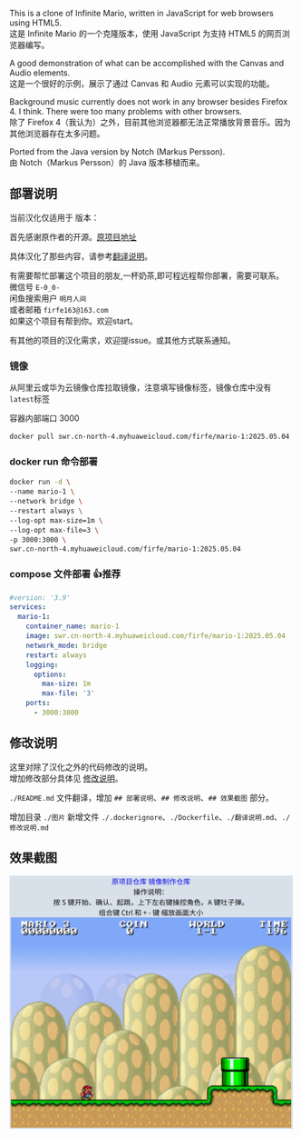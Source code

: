 This is a clone of Infinite Mario, written in JavaScript for web browsers using HTML5.  
这是 Infinite Mario 的一个克隆版本，使用 JavaScript 为支持 HTML5 的网页浏览器编写。

A good demonstration of what can be accomplished with the Canvas and Audio elements.  
这是一个很好的示例，展示了通过 Canvas 和 Audio 元素可以实现的功能。

Background music currently does not work in any browser besides Firefox 4. I think. There were too many problems with other browsers.  
除了 Firefox 4（我认为）之外，目前其他浏览器都无法正常播放背景音乐。因为其他浏览器存在太多问题。

Ported from the Java version by Notch (Markus Persson).  
由 Notch（Markus Persson）的 Java 版本移植而来。

## 部署说明

当前汉化仅适用于 版本：

首先感谢原作者的开源。[原项目地址](https://github.com/robertkleffner/mariohtml5)

具体汉化了那些内容，请参考[翻译说明](./翻译说明.md)。

有需要帮忙部署这个项目的朋友,一杯奶茶,即可程远程帮你部署，需要可联系。  
微信号 `E-0_0-`  
闲鱼搜索用户 `明月人间`  
或者邮箱 `firfe163@163.com`  
如果这个项目有帮到你。欢迎start。

有其他的项目的汉化需求，欢迎提issue。或其他方式联系通知。

### 镜像

从阿里云或华为云镜像仓库拉取镜像，注意填写镜像标签，镜像仓库中没有`latest`标签

容器内部端口 3000

```bash
docker pull swr.cn-north-4.myhuaweicloud.com/firfe/mario-1:2025.05.04
```

### docker run 命令部署

```bash
docker run -d \
--name mario-1 \
--network bridge \
--restart always \
--log-opt max-size=1m \
--log-opt max-file=3 \
-p 3000:3000 \
swr.cn-north-4.myhuaweicloud.com/firfe/mario-1:2025.05.04
```
### compose 文件部署 👍推荐

```yaml
#version: '3.9'
services:
  mario-1:
    container_name: mario-1
    image: swr.cn-north-4.myhuaweicloud.com/firfe/mario-1:2025.05.04
    network_mode: bridge
    restart: always
    logging:
      options:
        max-size: 1m
        max-file: '3'
    ports:
      - 3000:3000
```

## 修改说明

这里对除了汉化之外的代码修改的说明。  
增加修改部分具体见 [修改说明](./修改说明.md)。

`./README.md` 文件翻译，增加 `## 部署说明`、`## 修改说明`、`## 效果截图` 部分。

增加目录 `./图片`
新增文件 `./.dockerignore`、`./Dockerfile`、`./翻译说明.md`、`./修改说明.md`

## 效果截图

<img src="图片/效果图.png" width="500" />
